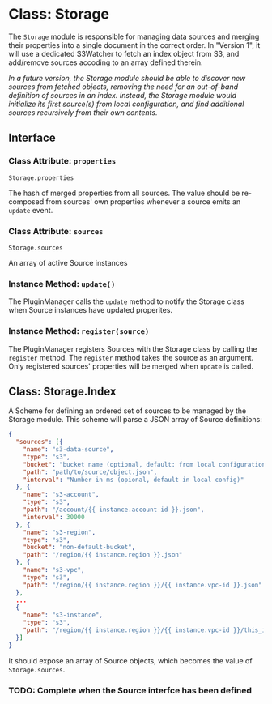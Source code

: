 Class: Storage
==============

The `Storage` module is responsible for managing data sources and merging their properties into a single document in the correct order. In "Version 1", it will use a dedicated S3Watcher to fetch an index object from S3, and add/remove sources accoding to an array defined therein.

_In a future version, the Storage module should be able to discover new sources from fetched objects, removing the need for an out-of-band definition of sources in an index. Instead, the Storage module would initialize its first source(s) from local configuration, and find additional sources recursively from their own contents._

## Interface

### Class Attribute: `properties`

```
Storage.properties
```

The hash of merged properties from all sources. The value should be re-composed from sources' own properties whenever a source emits an `update` event.

### Class Attribute: `sources`

```
Storage.sources
```

An array of active Source instances

### Instance Method: `update()`

The PluginManager calls the `update` method to notify the Storage class when Source instances have updated properites.

### Instance Method: `register(source)`

The PluginManager registers Sources with the Storage class by calling the `register` method. The `register` method takes the source as an argument. Only registered sources' properties will be merged when `update` is called.

## Class: Storage.Index

A Scheme for defining an ordered set of sources to be managed by the Storage module. This scheme will parse a JSON array of Source definitions:

```json
{
  "sources": [{
    "name": "s3-data-source",
    "type": "s3",
    "bucket": "bucket name (optional, default: from local configuration)",
    "path": "path/to/source/object.json",
    "interval": "Number in ms (opional, default in local config)"
  }, {
    "name": "s3-account",
    "type": "s3",
    "path": "/account/{{ instance.account-id }}.json",
    "interval": 30000
  }, {
    "name": "s3-region",
    "type": "s3",
    "bucket": "non-default-bucket",
    "path": "/region/{{ instance.region }}.json"
  }, {
    "name": "s3-vpc",
    "type": "s3",
    "path": "/region/{{ instance.region }}/{{ instance.vpc-id }}.json"
  },
  ...
  {
    "name": "s3-instance",
    "type": "s3",
    "path": "/region/{{ instance.region }}/{{ instance.vpc-id }}/this_is_an_example/{{ instance.instance-id }}.json"
  }]
}
```

It should expose an array of Source objects, which becomes the value of `Storage.sources`.

### TODO: Complete when the Source interfce has been defined
